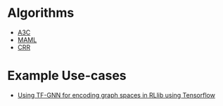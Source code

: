 # Algorithms


* [A3C](./a3c)
* [MAML](./maml)
* [CRR](./crr)




# Example Use-cases

* [Using TF-GNN for encoding graph spaces in RLlib using Tensorflow](https://github.com/kk-55/tf-gnn-example-for-rllib)